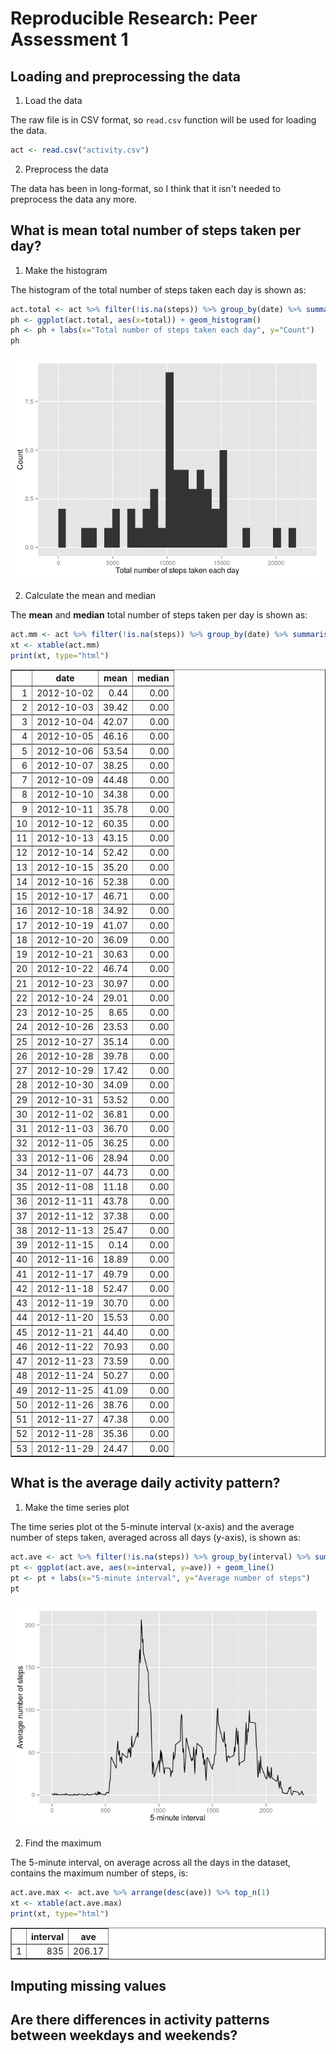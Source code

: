 # Reproducible Research: Peer Assessment 1







## Loading and preprocessing the data
1. Load the data

The raw file is in CSV format, so `read.csv` function will be used for loading the data.

```r
act <- read.csv("activity.csv")
```

2. Preprocess the data

The data has been in long-format, so I think that it isn't needed to preprocess the data any more.


## What is mean total number of steps taken per day?
1. Make the histogram

The histogram of the total number of steps taken each day is shown as:

```r
act.total <- act %>% filter(!is.na(steps)) %>% group_by(date) %>% summarise(total=sum(steps))
ph <- ggplot(act.total, aes(x=total)) + geom_histogram()
ph <- ph + labs(x="Total number of steps taken each day", y="Count")
ph
```

![](PA1_template_files/figure-html/unnamed-chunk-1-1.png) 

2. Calculate the mean and median

The **mean** and **median** total number of steps taken per day is shown as:

```r
act.mm <- act %>% filter(!is.na(steps)) %>% group_by(date) %>% summarise(mean=mean(steps), median=median(steps))
xt <- xtable(act.mm)
print(xt, type="html")
```

<!-- html table generated in R 3.2.3 by xtable 1.8-0 package -->
<!-- Sat Dec 12 11:51:30 2015 -->
<table border=1>
<tr> <th>  </th> <th> date </th> <th> mean </th> <th> median </th>  </tr>
  <tr> <td align="right"> 1 </td> <td> 2012-10-02 </td> <td align="right"> 0.44 </td> <td align="right"> 0.00 </td> </tr>
  <tr> <td align="right"> 2 </td> <td> 2012-10-03 </td> <td align="right"> 39.42 </td> <td align="right"> 0.00 </td> </tr>
  <tr> <td align="right"> 3 </td> <td> 2012-10-04 </td> <td align="right"> 42.07 </td> <td align="right"> 0.00 </td> </tr>
  <tr> <td align="right"> 4 </td> <td> 2012-10-05 </td> <td align="right"> 46.16 </td> <td align="right"> 0.00 </td> </tr>
  <tr> <td align="right"> 5 </td> <td> 2012-10-06 </td> <td align="right"> 53.54 </td> <td align="right"> 0.00 </td> </tr>
  <tr> <td align="right"> 6 </td> <td> 2012-10-07 </td> <td align="right"> 38.25 </td> <td align="right"> 0.00 </td> </tr>
  <tr> <td align="right"> 7 </td> <td> 2012-10-09 </td> <td align="right"> 44.48 </td> <td align="right"> 0.00 </td> </tr>
  <tr> <td align="right"> 8 </td> <td> 2012-10-10 </td> <td align="right"> 34.38 </td> <td align="right"> 0.00 </td> </tr>
  <tr> <td align="right"> 9 </td> <td> 2012-10-11 </td> <td align="right"> 35.78 </td> <td align="right"> 0.00 </td> </tr>
  <tr> <td align="right"> 10 </td> <td> 2012-10-12 </td> <td align="right"> 60.35 </td> <td align="right"> 0.00 </td> </tr>
  <tr> <td align="right"> 11 </td> <td> 2012-10-13 </td> <td align="right"> 43.15 </td> <td align="right"> 0.00 </td> </tr>
  <tr> <td align="right"> 12 </td> <td> 2012-10-14 </td> <td align="right"> 52.42 </td> <td align="right"> 0.00 </td> </tr>
  <tr> <td align="right"> 13 </td> <td> 2012-10-15 </td> <td align="right"> 35.20 </td> <td align="right"> 0.00 </td> </tr>
  <tr> <td align="right"> 14 </td> <td> 2012-10-16 </td> <td align="right"> 52.38 </td> <td align="right"> 0.00 </td> </tr>
  <tr> <td align="right"> 15 </td> <td> 2012-10-17 </td> <td align="right"> 46.71 </td> <td align="right"> 0.00 </td> </tr>
  <tr> <td align="right"> 16 </td> <td> 2012-10-18 </td> <td align="right"> 34.92 </td> <td align="right"> 0.00 </td> </tr>
  <tr> <td align="right"> 17 </td> <td> 2012-10-19 </td> <td align="right"> 41.07 </td> <td align="right"> 0.00 </td> </tr>
  <tr> <td align="right"> 18 </td> <td> 2012-10-20 </td> <td align="right"> 36.09 </td> <td align="right"> 0.00 </td> </tr>
  <tr> <td align="right"> 19 </td> <td> 2012-10-21 </td> <td align="right"> 30.63 </td> <td align="right"> 0.00 </td> </tr>
  <tr> <td align="right"> 20 </td> <td> 2012-10-22 </td> <td align="right"> 46.74 </td> <td align="right"> 0.00 </td> </tr>
  <tr> <td align="right"> 21 </td> <td> 2012-10-23 </td> <td align="right"> 30.97 </td> <td align="right"> 0.00 </td> </tr>
  <tr> <td align="right"> 22 </td> <td> 2012-10-24 </td> <td align="right"> 29.01 </td> <td align="right"> 0.00 </td> </tr>
  <tr> <td align="right"> 23 </td> <td> 2012-10-25 </td> <td align="right"> 8.65 </td> <td align="right"> 0.00 </td> </tr>
  <tr> <td align="right"> 24 </td> <td> 2012-10-26 </td> <td align="right"> 23.53 </td> <td align="right"> 0.00 </td> </tr>
  <tr> <td align="right"> 25 </td> <td> 2012-10-27 </td> <td align="right"> 35.14 </td> <td align="right"> 0.00 </td> </tr>
  <tr> <td align="right"> 26 </td> <td> 2012-10-28 </td> <td align="right"> 39.78 </td> <td align="right"> 0.00 </td> </tr>
  <tr> <td align="right"> 27 </td> <td> 2012-10-29 </td> <td align="right"> 17.42 </td> <td align="right"> 0.00 </td> </tr>
  <tr> <td align="right"> 28 </td> <td> 2012-10-30 </td> <td align="right"> 34.09 </td> <td align="right"> 0.00 </td> </tr>
  <tr> <td align="right"> 29 </td> <td> 2012-10-31 </td> <td align="right"> 53.52 </td> <td align="right"> 0.00 </td> </tr>
  <tr> <td align="right"> 30 </td> <td> 2012-11-02 </td> <td align="right"> 36.81 </td> <td align="right"> 0.00 </td> </tr>
  <tr> <td align="right"> 31 </td> <td> 2012-11-03 </td> <td align="right"> 36.70 </td> <td align="right"> 0.00 </td> </tr>
  <tr> <td align="right"> 32 </td> <td> 2012-11-05 </td> <td align="right"> 36.25 </td> <td align="right"> 0.00 </td> </tr>
  <tr> <td align="right"> 33 </td> <td> 2012-11-06 </td> <td align="right"> 28.94 </td> <td align="right"> 0.00 </td> </tr>
  <tr> <td align="right"> 34 </td> <td> 2012-11-07 </td> <td align="right"> 44.73 </td> <td align="right"> 0.00 </td> </tr>
  <tr> <td align="right"> 35 </td> <td> 2012-11-08 </td> <td align="right"> 11.18 </td> <td align="right"> 0.00 </td> </tr>
  <tr> <td align="right"> 36 </td> <td> 2012-11-11 </td> <td align="right"> 43.78 </td> <td align="right"> 0.00 </td> </tr>
  <tr> <td align="right"> 37 </td> <td> 2012-11-12 </td> <td align="right"> 37.38 </td> <td align="right"> 0.00 </td> </tr>
  <tr> <td align="right"> 38 </td> <td> 2012-11-13 </td> <td align="right"> 25.47 </td> <td align="right"> 0.00 </td> </tr>
  <tr> <td align="right"> 39 </td> <td> 2012-11-15 </td> <td align="right"> 0.14 </td> <td align="right"> 0.00 </td> </tr>
  <tr> <td align="right"> 40 </td> <td> 2012-11-16 </td> <td align="right"> 18.89 </td> <td align="right"> 0.00 </td> </tr>
  <tr> <td align="right"> 41 </td> <td> 2012-11-17 </td> <td align="right"> 49.79 </td> <td align="right"> 0.00 </td> </tr>
  <tr> <td align="right"> 42 </td> <td> 2012-11-18 </td> <td align="right"> 52.47 </td> <td align="right"> 0.00 </td> </tr>
  <tr> <td align="right"> 43 </td> <td> 2012-11-19 </td> <td align="right"> 30.70 </td> <td align="right"> 0.00 </td> </tr>
  <tr> <td align="right"> 44 </td> <td> 2012-11-20 </td> <td align="right"> 15.53 </td> <td align="right"> 0.00 </td> </tr>
  <tr> <td align="right"> 45 </td> <td> 2012-11-21 </td> <td align="right"> 44.40 </td> <td align="right"> 0.00 </td> </tr>
  <tr> <td align="right"> 46 </td> <td> 2012-11-22 </td> <td align="right"> 70.93 </td> <td align="right"> 0.00 </td> </tr>
  <tr> <td align="right"> 47 </td> <td> 2012-11-23 </td> <td align="right"> 73.59 </td> <td align="right"> 0.00 </td> </tr>
  <tr> <td align="right"> 48 </td> <td> 2012-11-24 </td> <td align="right"> 50.27 </td> <td align="right"> 0.00 </td> </tr>
  <tr> <td align="right"> 49 </td> <td> 2012-11-25 </td> <td align="right"> 41.09 </td> <td align="right"> 0.00 </td> </tr>
  <tr> <td align="right"> 50 </td> <td> 2012-11-26 </td> <td align="right"> 38.76 </td> <td align="right"> 0.00 </td> </tr>
  <tr> <td align="right"> 51 </td> <td> 2012-11-27 </td> <td align="right"> 47.38 </td> <td align="right"> 0.00 </td> </tr>
  <tr> <td align="right"> 52 </td> <td> 2012-11-28 </td> <td align="right"> 35.36 </td> <td align="right"> 0.00 </td> </tr>
  <tr> <td align="right"> 53 </td> <td> 2012-11-29 </td> <td align="right"> 24.47 </td> <td align="right"> 0.00 </td> </tr>
   </table>


## What is the average daily activity pattern?
1. Make the time series plot

The time series plot ot the 5-minute interval (x-axis) and the average number of steps taken, averaged across all days (y-axis), is shown as:

```r
act.ave <- act %>% filter(!is.na(steps)) %>% group_by(interval) %>% summarise(ave=mean(steps))
pt <- ggplot(act.ave, aes(x=interval, y=ave)) + geom_line()
pt <- pt + labs(x="5-minute interval", y="Average number of steps")
pt
```

![](PA1_template_files/figure-html/unnamed-chunk-3-1.png) 

2. Find the maximum

The 5-minute interval, on average across all the days in the dataset, contains the maximum number of steps, is:

```r
act.ave.max <- act.ave %>% arrange(desc(ave)) %>% top_n(1)
xt <- xtable(act.ave.max)
print(xt, type="html")
```

<!-- html table generated in R 3.2.3 by xtable 1.8-0 package -->
<!-- Sat Dec 12 11:51:31 2015 -->
<table border=1>
<tr> <th>  </th> <th> interval </th> <th> ave </th>  </tr>
  <tr> <td align="right"> 1 </td> <td align="right"> 835 </td> <td align="right"> 206.17 </td> </tr>
   </table>


## Imputing missing values



## Are there differences in activity patterns between weekdays and weekends?
